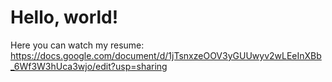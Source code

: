 # Hello, world!
Here you can watch my resume:
https://docs.google.com/document/d/1jTsnxzeOOV3yGUUwyv2wLEeInXBb_6Wf3W3hUca3wjo/edit?usp=sharing
